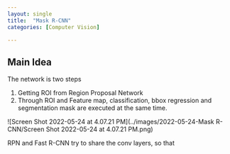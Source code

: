 ```yaml
---
layout: single
title:  "Mask R-CNN"
categories: [Computer Vision]

---
```


## Main Idea

The network is two steps

1. Getting ROI from Region Proposal Network
2. Through ROI and Feature map, classification, bbox regression and segmentation mask are executed at the same time.



![Screen Shot 2022-05-24 at 4.07.21 PM](../images/2022-05-24-Mask R-CNN/Screen Shot 2022-05-24 at 4.07.21 PM.png)



RPN and Fast R-CNN try to share the conv layers, so that 